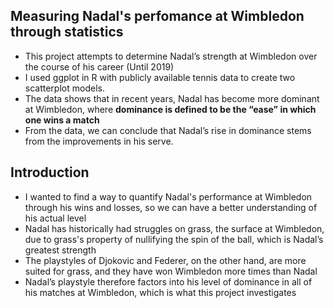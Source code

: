 ## Measuring Nadal's perfomance at Wimbledon through statistics

- This project attempts to determine Nadal’s strength at Wimbledon over the course of his career (Until 2019)
- I used ggplot in R with publicly available tennis data to create two scatterplot models. 
- The data shows that in recent years, Nadal has become more dominant at Wimbledon, where **dominance is defined to be the “ease” in which one wins a match** 
- From the data, we can conclude that Nadal’s rise in dominance stems from the improvements in his serve.

## Introduction

- I wanted to find a way to quantify Nadal's performance at Wimbledon through his wins and losses, so we can have a better understanding of his actual level
- Nadal has historically had struggles on grass, the surface at Wimbledon, due to grass's property of nullifying the spin of the ball, which is Nadal’s greatest strength
- The playstyles of Djokovic and Federer, on the other hand, are more suited for grass, and they have won Wimbledon more times than Nadal
- Nadal’s playstyle therefore factors into his level of dominance in all of his matches at Wimbledon, which is what this project investigates
